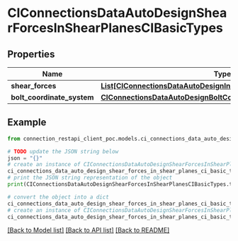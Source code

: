# CIConnectionsDataAutoDesignShearForcesInShearPlanesCIBasicTypes


## Properties

Name | Type | Description | Notes
------------ | ------------- | ------------- | -------------
**shear_forces** | [**List[CIConnectionsDataAutoDesignInternalShearForcesCIBasicTypes]**](CIConnectionsDataAutoDesignInternalShearForcesCIBasicTypes.md) |  | [optional] 
**bolt_coordinate_system** | [**CIConnectionsDataAutoDesignBoltCoordinateSystemCIBasicTypes**](CIConnectionsDataAutoDesignBoltCoordinateSystemCIBasicTypes.md) |  | [optional] 

## Example

```python
from connection_restapi_client_poc.models.ci_connections_data_auto_design_shear_forces_in_shear_planes_ci_basic_types import CIConnectionsDataAutoDesignShearForcesInShearPlanesCIBasicTypes

# TODO update the JSON string below
json = "{}"
# create an instance of CIConnectionsDataAutoDesignShearForcesInShearPlanesCIBasicTypes from a JSON string
ci_connections_data_auto_design_shear_forces_in_shear_planes_ci_basic_types_instance = CIConnectionsDataAutoDesignShearForcesInShearPlanesCIBasicTypes.from_json(json)
# print the JSON string representation of the object
print(CIConnectionsDataAutoDesignShearForcesInShearPlanesCIBasicTypes.to_json())

# convert the object into a dict
ci_connections_data_auto_design_shear_forces_in_shear_planes_ci_basic_types_dict = ci_connections_data_auto_design_shear_forces_in_shear_planes_ci_basic_types_instance.to_dict()
# create an instance of CIConnectionsDataAutoDesignShearForcesInShearPlanesCIBasicTypes from a dict
ci_connections_data_auto_design_shear_forces_in_shear_planes_ci_basic_types_from_dict = CIConnectionsDataAutoDesignShearForcesInShearPlanesCIBasicTypes.from_dict(ci_connections_data_auto_design_shear_forces_in_shear_planes_ci_basic_types_dict)
```
[[Back to Model list]](../README.md#documentation-for-models) [[Back to API list]](../README.md#documentation-for-api-endpoints) [[Back to README]](../README.md)



